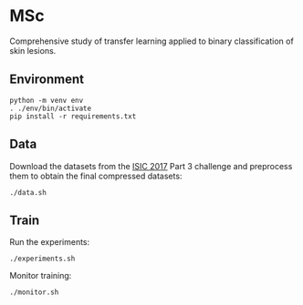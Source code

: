 # MSc

Comprehensive study of transfer learning applied to binary classification of skin lesions.

## Environment

```
python -m venv env
. ./env/bin/activate
pip install -r requirements.txt
```

## Data

Download the datasets from the [ISIC 2017](https://challenge.kitware.com/#challenge/n/ISIC_2017%3A_Skin_Lesion_Analysis_Towards_Melanoma_Detection) Part 3 challenge and preprocess them to obtain the final compressed datasets:

```
./data.sh
```

## Train

Run the experiments:

```
./experiments.sh
```

Monitor training:

```
./monitor.sh
```
